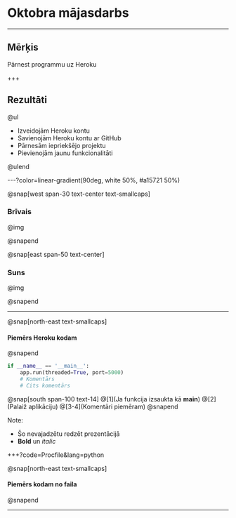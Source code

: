 # Oktobra mājasdarbs

---

## Mērķis

Pārnest programmu uz Heroku

+++

## Rezultāti

@ul

- Izveidojām Heroku kontu
- Savienojām Heroku kontu ar GitHub
- Pārnesām iepriekšējo projektu
- Pievienojām jaunu funkcionalitāti

@ulend

---?color=linear-gradient(90deg, white 50%, #a15721 50%)

@snap[west span-30 text-center text-smallcaps]

### Brīvais

@img[](static/bildes/brivais_suns.png)

@snapend

@snap[east span-50 text-center]

### Suns

@img[](static/bildes/brivais_suns.png)

@snapend

---

@snap[north-east text-smallcaps]

#### Piemērs Heroku kodam

@snapend

```python
if __name__ == '__main__':
    app.run(threaded=True, port=5000)
    # Komentārs
    # Cits komentārs
```

@snap[south span-100 text-14]
@[1](Ja funkcija izsaukta kā __main__)
@[2](Palaiž aplikāciju)
@[3-4](Komentāri piemēram)
@snapend

Note:

- Šo nevajadzētu redzēt prezentācijā
- **Bold** un *italic*

+++?code=Procfile&lang=python

@snap[north-east text-smallcaps]

#### Piemērs kodam no faila

@snapend

---

